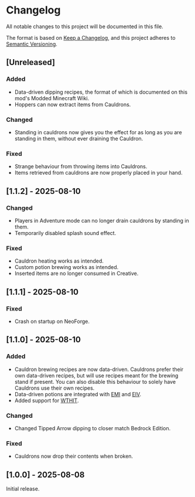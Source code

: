 # Changelog
All notable changes to this project will be documented in this file.

The format is based on [Keep a Changelog](https://keepachangelog.com/en/1.0.0/),
and this project adheres to [Semantic Versioning](https://semver.org/spec/v2.0.0.html).

## [Unreleased]

### Added
- Data-driven dipping recipes, the format of which is documented on this mod's Modded Minecraft Wiki.
- Hoppers can now extract items from Cauldrons.

### Changed
- Standing in cauldrons now gives you the effect for as long as you are standing in them, without ever draining the Cauldron.

### Fixed
- Strange behaviour from throwing items into Cauldrons.
- Items retrieved from cauldrons are now properly placed in your hand.

## [1.1.2] - 2025-08-10

### Changed
- Players in Adventure mode can no longer drain cauldrons by standing in them.
- Temporarily disabled splash sound effect.

### Fixed
- Cauldron heating works as intended.
- Custom potion brewing works as intended.
- Inserted items are no longer consumed in Creative.

## [1.1.1] - 2025-08-10

### Fixed
- Crash on startup on NeoForge.

## [1.1.0] - 2025-08-10

### Added
- Cauldron brewing recipes are now data-driven. Cauldrons prefer their own data-driven recipes, but will use recipes meant for the brewing stand if present. You can also disable this behaviour to solely have Cauldrons use their own recipes.
- Data-driven potions are integrated with [EMI](https://modrinth.com/mod/emi) and [EIV](https://modrinth.com/mod/eiv).
- Added support for [WTHIT](https://modrinth.com/mod/wthit).

### Changed
- Changed Tipped Arrow dipping to closer match Bedrock Edition.

### Fixed
- Cauldrons now drop their contents when broken.

## [1.0.0] - 2025-08-08

Initial release.